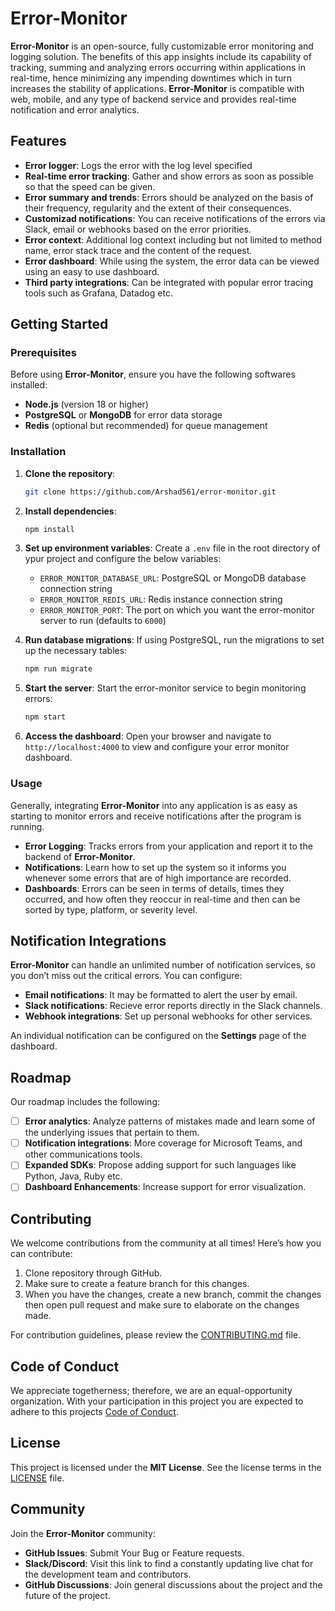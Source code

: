 # **Error-Monitor**
**Error-Monitor** is an open-source, fully customizable error monitoring and logging solution. The benefits of this app insights include its capability of tracking, summing and analyzing errors occurring within applications in real-time, hence minimizing any impending downtimes which in turn increases the stability of applications. **Error-Monitor** is compatible with web, mobile, and any type of backend service and provides real-time notification and error analytics.

## **Features**
- **Error logger**: Logs the error with the log level specified
- **Real-time error tracking**: Gather and show errors as soon as possible so that the speed can be given.
- **Error summary and trends**: Errors should be analyzed on the basis of their frequency, regularity and the extent of their consequences.
- **Customizad notifications**: You can receive notifications of the errors via Slack, email or webhooks based on the error priorities.
- **Error context**: Additional log context including but not limited to method name, error stack trace and the content of the request.
- **Error dashboard**: While using the system, the error data can be viewed using an easy to use dashboard.
- **Third party integrations**: Can be integrated with popular error tracing tools such as Grafana, Datadog etc.

## **Getting Started**
### **Prerequisites**
Before using **Error-Monitor**, ensure you have the following softwares installed:
- **Node.js** (version 18 or higher)
- **PostgreSQL** or **MongoDB** for error data storage
- **Redis** (optional but recommended) for queue management

### **Installation**
1. **Clone the repository**:
   ```bash
   git clone https://github.com/Arshad561/error-monitor.git
   ```
   
2. **Install dependencies**:
   ```bash
   npm install
   ```

3. **Set up environment variables**: Create a `.env` file in the root directory of ypur project and configure the below variables:
   - `ERROR_MONITOR_DATABASE_URL`: PostgreSQL or MongoDB database connection string
   - `ERROR_MONITOR_REDIS_URL`: Redis instance connection string
   - `ERROR_MONITOR_PORT`: The port on which you want the error-monitor server to run (defaults to `6000`)

4. **Run database migrations**: If using PostgreSQL, run the migrations to set up the necessary tables:
   ```bash
   npm run migrate
   ```

5. **Start the server**: Start the error-monitor service to begin monitoring errors:
   ```bash
   npm start
   ```

6. **Access the dashboard**: Open your browser and navigate to `http://localhost:4000` to view and configure your error monitor dashboard.

### **Usage**
Generally, integrating **Error-Monitor** into any application is as easy as starting to monitor errors and receive notifications after the program is running.

- **Error Logging**: Tracks errors from your application and report it to the backend of **Error-Monitor**.
- **Notifications**: Learn how to set up the system so it informs you whenever some errors that are of high importance are recorded.
- **Dashboards**: Errors can be seen in terms of details, times they occurred, and how often they reoccur in real-time and then can be sorted by type, platform, or severity level.

## **Notification Integrations**
**Error-Monitor** can handle an unlimited number of notification services, so you don’t miss out the critical errors. You can configure:
- **Email notifications**: It may be formatted to alert the user by email.
- **Slack notifications**: Recieve error reports directly in the Slack channels.
- **Webhook integrations**: Set up personal webhooks for other services.

An individual notification can be configured on the **Settings** page of the dashboard.

## **Roadmap**
Our roadmap includes the following:
- [ ] **Error analytics**: Analyze patterns of mistakes made and learn some of the underlying issues that pertain to them.
- [ ] **Notification integrations**: More coverage for Microsoft Teams, and other communications tools.
- [ ] **Expanded SDKs**: Propose adding support for such languages like Python, Java, Ruby etc.
- [ ] **Dashboard Enhancements**: Increase support for error visualization.

## **Contributing**
We welcome contributions from the community at all times! Here’s how you can contribute:
1. Clone repository through GitHub.
2. Make sure to create a feature branch for this changes.
3. When you have the changes, create a new branch, commit the changes then open pull request and make sure to elaborate on the changes made.

For contribution guidelines, please review the [CONTRIBUTING.md](CONTRIBUTING.md) file.

## **Code of Conduct**
We appreciate togetherness; therefore, we are an equal-opportunity organization. With your participation in this project you are expected to adhere to this projects [Code of Conduct](CODE_OF_CONDUCT.md).

## **License**
This project is licensed under the **MIT License**. See the license terms in the [LICENSE](LICENSE) file.

## **Community**
Join the **Error-Monitor** community:
- **GitHub Issues**: Submit Your Bug or Feature requests.
- **Slack/Discord**: Visit this link to find a constantly updating live chat for the development team and contributors.
- **GitHub Discussions**: Join general discussions about the project and the future of the project.

